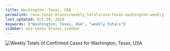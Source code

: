 ```yaml
---
title: Washington, Texas, USA
permalink: /usa-texas-brazos/weekly_totals/usa-texas-washington-weekly_totals.html
last_updated: Oct 29, 2020
keywords: ["Washington, Texas, USA", "weekly totals"]
sidebar: usa-texas-brazos_sidebar
---
```


![Weekly Totals of Confirmed Cases for Washington, Texas, USA](/covid_tracker/images/graphs/usa-texas-washington-weekly_totals_graph.png)
